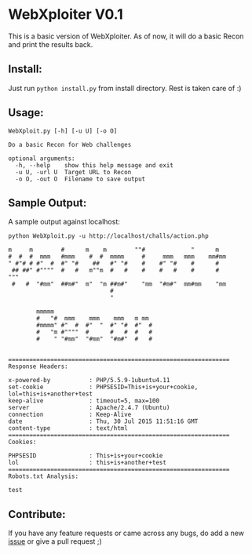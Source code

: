 WebXploiter V0.1
================
This is a basic version of WebXploiter. As of now, it will do a basic Recon and print the results back.

Install:
-------
Just run `python install.py` from install directory. Rest is taken care of :) 

Usage:
------
```
WebXploit.py [-h] [-u U] [-o O]

Do a basic Recon for Web challenges

optional arguments:
  -h, --help    show this help message and exit
  -u U, -url U  Target URL to Recon
  -o O, -out O  Filename to save output
````

Sample Output:
--------------
A sample output against localhost:

```
python WebXploit.py -u http://localhost/challs/action.php

m     m        #      m    m        ""#             "      m
#  #  #  mmm   #mmm    #  #  mmmm     #     mmm   mmm    mm#mm
" #"# # #"  #  #" "#    ##   #" "#    #    #" "#    #      #
 ## ##" #""""  #   #   m""m  #   #    #    #   #    #      #            """  
 #   #  "#mm"  ##m#"  m"  "m ##m#"    "mm  "#m#"  mm#mm    "mm
                             #
                             "

        mmmmm
        #   "#  mmm    mmm    mmm   m mm
        #mmmm" #"  #  #"  "  #" "#  #"  #
        #   "m #""""  #      #   #  #   #
        #    " "#mm"  "#mm"  "#m#"  #   #


===============================================================
Response Headers:

x-powered-by           : PHP/5.5.9-1ubuntu4.11
set-cookie             : PHPSESID=This+is+your+cookie, lol=this+is+another+test
keep-alive             : timeout=5, max=100
server                 : Apache/2.4.7 (Ubuntu)
connection             : Keep-Alive
date                   : Thu, 30 Jul 2015 11:51:16 GMT
content-type           : text/html
===============================================================
Cookies:

PHPSESID               : This+is+your+cookie
lol                    : this+is+another+test
===============================================================
Robots.txt Analysis:

test
```
Contribute:
-----------

If you have any feature requests or came across any bugs, do add a new [issue](https://github.com/a0xnirudh/bi0s-CTF-Scripts/issues) or give a pull request ;)
